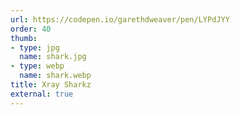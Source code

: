 ```yaml
---
url: https://codepen.io/garethdweaver/pen/LYPdJYY
order: 40
thumb:
- type: jpg
  name: shark.jpg
- type: webp
  name: shark.webp
title: Xray Sharkz
external: true
---
```

